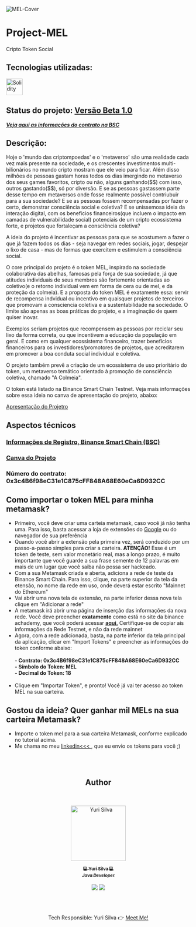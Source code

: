 
![MEL-Cover](https://user-images.githubusercontent.com/38916533/147879666-8224ef4c-8a46-4b98-bc58-6f437ffc7f09.jpg)

# Project-MEL
Cripto Token Social

## Tecnologias utilizadas:

<img align="center" alt="Solidity" height="45"  src="https://user-images.githubusercontent.com/38916533/147879423-1cdd9690-8972-4dd0-ba62-dcdcef1cd7cc.png"> 

<h2>Status do projeto: <a href="https://testnet.bscscan.com/address/0x3c4B6f98eC31e1C875cFF848A68E60eCa6D932CC#code">Versão Beta 1.0</a></h2>
<p><b><em><a href="https://testnet.bscscan.com/address/0x3c4B6f98eC31e1C875cFF848A68E60eCa6D932CC#code">Veja aqui as informações do contrato na BSC</a></em></b></p>


## Descrição:

<p>
Hoje o 'mundo das criptompoedas' e o 'metaverso' são uma realidade cada vez mais presente na sociedade, e os crescentes investimentos multi-bilionários no mundo cripto mostram que ele veio para ficar. Além disso milhões de pessoas gastam horas todos os dias imergindo no metaverso dos seus games favoritos, cripto ou não, alguns ganhando($$) com isso, outros gastando($$), só por diversão. E se as pessoas gastassem parte desse tempo em metaversos onde fosse realmente possível contriubuir para a sua sociedade? E se as pessoas fossem recompensadas por fazer o certo, demonstrar consciência social e coletiva? E se unissemosa ideia da interação digital, com os beneficios financeiros(que incluem o impacto em camadas de vulnerabilidade social) potenciais de um cripto ecossistema forte, e projetos que fortaleçam a consciência coletiva?

A ideia do projeto é incentivar as pessoas para que se acostumem a fazer o que já fazem todos os dias - seja navegar em redes sociais, jogar, despejar o lixo de casa - mas de formas que exercitem e estimulem a consciência social.
  
O core principal do projeto é o token MEL, inspirado na sociedade colaborativa das abelhas, famosas pela força de sua sociedade, já que atitudes individuais de seus membros são fortemente orientadas ao coletivo(e o retorno individual vem em forma de cera ou de mel, e da proteção da colmeia). E a proposta do token MEL é exatamente essa: servir de recompensa indvidual ou incentivo em quaisquer projetos de terceiros que promovam a consciencia coletiva e a sustentabilidade na sociedade. O limite são apenas as boas práticas do projeto, e a imaginação de quem quiser inovar. 

Exemplos seriam projetos que recompensem as pessoas por reciclar seu lixo da forma correta, ou que incentivem a educação da população em geral. E como em qualquer ecossistema financeiro, trazer benefícios financeiros para os investidores/promotores de projetos, que acreditarem em promover a boa conduta social individual e coletiva.
 
O projeto também prevê a criação de um ecossistema de uso prioritário do token, um metaverso temático orientado à promoção de consciência coletiva, chamado "A Colmeia".
  
O token está listado na Binance Smart Chain Testnet. Veja mais informações sobre essa ideia no canva de apresentação do projeto, abaixo:

  <a href="https://www.canva.com/design/DAExoAwruts/rc_A2P7GwD18auW_oCoJFg/view#6">Apresentação do Projetro</a>
</p>

## Aspectos técnicos

<h3><a href ="">Informações de Registro, Binance Smart Chain (BSC)</a></h3>
<h3><a href ="">Canva do Projeto</a></h3>
<h3>Número do contrato: 0x3c4B6f98eC31e1C875cFF848A68E60eCa6D932CC</h3>

<h2>Como importar o token MEL para minha metamask?</h2> 

- Primeiro, você deve criar uma carteia metamask, caso você já não tenha uma. Para isso, basta acessar a loja de extensões do
    <a href="https://chrome.google.com/webstore/category/extensions?hl=pt-br">Google</a> ou do navegador de sua preferência<br>
- Quando você abrir a extensão pela primeira vez, será conduzido por um passo-a-passo simples para criar a carteira. <b>ATENÇÃO!</b> Esse é um token de teste, sem valor monetário real, mas a longo prazo, é muito importante que você guarde a sua frase semente de 12 palavras em mais de um lugar que você saiba não possa ser hackeado. <br>
- Com a sua Metamask criada e aberta, adiciona a rede de teste da Binance Smart Chain. Para isso, clique, na parte superior da tela da etensão, no nome da rede em uso, onde deverá estar escrito "Mainnet do Ethereum"<br>
- Vai abrir uma nova tela de extensão, na parte inferior dessa nova tela clique em "Adicionar a rede"<br>
- A metamask irá abrir uma página de inserção das informações da nova rede. Você deve preencher <strong>exatamente</strong> como está no site da binance achademy, que você poderá acessar <b><a href="https://academy.binance.com/es/articles/connecting-metamask-to-binance-smart-chain?ltclid=&amp=1">aqui.</a></b> Certifique-se de copiar ais informações da Rede Testnet, e não da rede mainnet <br>
- Agora, com a rede adicionada, basta, na parte inferior da tela principal da aplicação, clicar em "Import Tokens" e preencher as informações do token conforme abaixo:<br> <br>
    <b>
      - Contrato: 0x3c4B6f98eC31e1C875cFF848A68E60eCa6D932CC <br>
      - Símbolo do Token: MEL <br>
      - Decimal do Token: 18
    </b>
<br> <br>    
- Clique em "Importar Token", e pronto! Você já vai ter acesso ao token MEL na sua carteira.</il>
    
## Gostou da ideia? Quer ganhar mil MELs na sua carteira Metamask?


- Importe o token mel para a sua carteira Metamask, conforme explicado no tutorial acima.</il><br>
- Me chama no meu <a href="https://www.linkedin.com/in/yuri-silva-09539713a/"> linkedin<<< </a>, que eu envio os tokens para você ;)</il>


<br><br>

<h2 id="Author" align="center">Author</h2>
<div align="center">
	<br><br>
<a href="https://www.linkedin.com/in/yuri-silva-09539713a/">
	<img align="center" src="https://user-images.githubusercontent.com/38916533/147866404-b44f42c6-5e67-47e2-91bb-ffa5281d444e.jpg" alt="Yuri Silva" width="150px;" />
 <br>
	
 <sub><b>💻 Yuri Silva 💻<br> <i>Java Developer</i></b></sub></a> <a href="https://www.linkedin.com/in/yuri-silva-09539713a/" title="YuriSilva"></a>
 <br><br>
	<a href="https://www.linkedin.com/in/yuri-silva-09539713a/"> <img src="https://img.shields.io/badge/Linkedin-Yuri%20Silva-blue"></a>
	<a href="mailto:yurikgs@outlook.com"> <img src="https://img.shields.io/badge/Mail-Yuri%20Silva-brightgreen"></a>
 <div>
	 
 <br><br>

<div align="center">
Tech Responsible: Yuri Silva 👉 <a href="https://www.linkedin.com/in/yuri-silva-dev/">Meet Me!</a>
</div>
